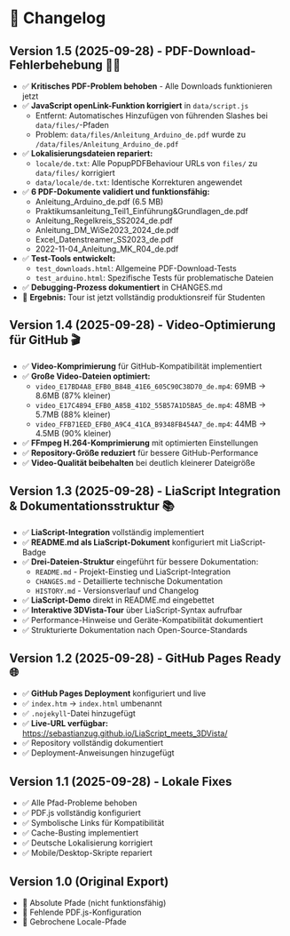 # 📝 Changelog

## Version 1.5 (2025-09-28) - PDF-Download-Fehlerbehebung 📄✅
- ✅ **Kritisches PDF-Problem behoben** - Alle Downloads funktionieren jetzt
- ✅ **JavaScript openLink-Funktion korrigiert** in `data/script.js`
  - Entfernt: Automatisches Hinzufügen von führenden Slashes bei `data/files/`-Pfaden
  - Problem: `data/files/Anleitung_Arduino_de.pdf` wurde zu `/data/files/Anleitung_Arduino_de.pdf`
- ✅ **Lokalisierungsdateien repariert:**
  - `locale/de.txt`: Alle PopupPDFBehaviour URLs von `files/` zu `data/files/` korrigiert
  - `data/locale/de.txt`: Identische Korrekturen angewendet
- ✅ **6 PDF-Dokumente validiert und funktionsfähig:**
  - Anleitung_Arduino_de.pdf (6.5 MB)
  - Praktikumsanleitung_Teil1_Einführung&Grundlagen_de.pdf
  - Anleitung_Regelkreis_SS2024_de.pdf
  - Anleitung_DM_WiSe2023_2024_de.pdf
  - Excel_Datenstreamer_SS2023_de.pdf  
  - 2022-11-04_Anleitung_MK_R04_de.pdf
- ✅ **Test-Tools entwickelt:**
  - `test_downloads.html`: Allgemeine PDF-Download-Tests
  - `test_arduino.html`: Spezifische Tests für problematische Dateien
- ✅ **Debugging-Prozess dokumentiert** in CHANGES.md
- 🎯 **Ergebnis:** Tour ist jetzt vollständig produktionsreif für Studenten

## Version 1.4 (2025-09-28) - Video-Optimierung für GitHub 🎬
- ✅ **Video-Komprimierung** für GitHub-Kompatibilität implementiert
- ✅ **Große Video-Dateien optimiert:**
  - `video_E17BD4A8_EFB0_B84B_41E6_605C90C38D70_de.mp4`: 69MB → 8.6MB (87% kleiner)
  - `video_E17C4894_EFB0_A85B_41D2_55B57A1D5BA5_de.mp4`: 48MB → 5.7MB (88% kleiner)
  - `video_FFB71EED_EFB0_A9C4_41CA_B9348FB454A7_de.mp4`: 44MB → 4.5MB (90% kleiner)
- ✅ **FFmpeg H.264-Komprimierung** mit optimierten Einstellungen
- ✅ **Repository-Größe reduziert** für bessere GitHub-Performance
- ✅ **Video-Qualität beibehalten** bei deutlich kleinerer Dateigröße

## Version 1.3 (2025-09-28) - LiaScript Integration & Dokumentationsstruktur 📚
- ✅ **LiaScript-Integration** vollständig implementiert
- ✅ **README.md als LiaScript-Dokument** konfiguriert mit LiaScript-Badge
- ✅ **Drei-Dateien-Struktur** eingeführt für bessere Dokumentation:
  - `README.md` - Projekt-Einstieg und LiaScript-Integration
  - `CHANGES.md` - Detaillierte technische Dokumentation
  - `HISTORY.md` - Versionsverlauf und Changelog
- ✅ **LiaScript-Demo** direkt in README.md eingebettet
- ✅ **Interaktive 3DVista-Tour** über LiaScript-Syntax aufrufbar
- ✅ Performance-Hinweise und Geräte-Kompatibilität dokumentiert
- ✅ Strukturierte Dokumentation nach Open-Source-Standards

## Version 1.2 (2025-09-28) - GitHub Pages Ready 🌐
- ✅ **GitHub Pages Deployment** konfiguriert und live
- ✅ `index.htm` → `index.html` umbenannt
- ✅ `.nojekyll`-Datei hinzugefügt
- ✅ **Live-URL verfügbar:** https://sebastianzug.github.io/LiaScript_meets_3DVista/
- ✅ Repository vollständig dokumentiert
- ✅ Deployment-Anweisungen hinzugefügt

## Version 1.1 (2025-09-28) - Lokale Fixes
- ✅ Alle Pfad-Probleme behoben
- ✅ PDF.js vollständig konfiguriert  
- ✅ Symbolische Links für Kompatibilität
- ✅ Cache-Busting implementiert
- ✅ Deutsche Lokalisierung korrigiert
- ✅ Mobile/Desktop-Skripte repariert

## Version 1.0 (Original Export)
- 🔴 Absolute Pfade (nicht funktionsfähig)
- 🔴 Fehlende PDF.js-Konfiguration
- 🔴 Gebrochene Locale-Pfade